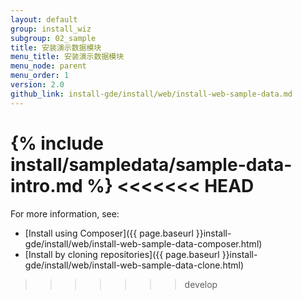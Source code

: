 ```yaml
---
layout: default
group: install_wiz 
subgroup: 02_sample
title: 安装演示数据模块
menu_title: 安装演示数据模块
menu_node: parent
menu_order: 1
version: 2.0
github_link: install-gde/install/web/install-web-sample-data.md
---
```


{% include install/sampledata/sample-data-intro.md %}
<<<<<<< HEAD
=======

For more information, see:

*	[Install using Composer]({{ page.baseurl }}install-gde/install/web/install-web-sample-data-composer.html)
*	[Install by cloning repositories]({{ page.baseurl }}install-gde/install/web/install-web-sample-data-clone.html)
>>>>>>> develop
